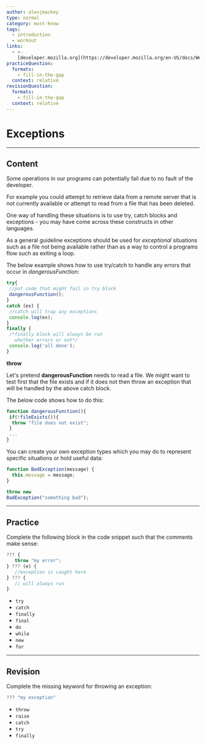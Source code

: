 ```yaml
---
author: alexjmackey
type: normal
category: must-know
tags:
  - introduction
  - workout
links:
  - >-
    [developer.mozilla.org](https://developer.mozilla.org/en-US/docs/Web/JavaScript/Guide/Control_flow_and_error_handling){website}
practiceQuestion:
  formats:
    - fill-in-the-gap
  context: relative
revisionQuestion:
  formats:
    - fill-in-the-gap
  context: relative
---
```


# Exceptions


---

## Content

Some operations in our programs can potentially fail due to no fault of the developer. 

For example you could attempt to retrieve data from a remote server that is not currently available or attempt to read from a file that has been deleted.

One way of handling these situations is to use try, catch blocks and exceptions - you may have come across these constructs in other languages.

As a general guideline exceptions should be used for *exceptional* situations such as a file not being available rather than as a way to control a programs flow such as exiting a loop.

The below example shows how to use try/catch to handle any errors that occur in *dangerousFunction*:

```javascript
try{
 //put code that might fail in try block
 dangerousFunction();
}
catch (ex) {
 //catch will trap any exceptions
 console.log(ex);
}
finally {
 /*finally block will always be run
   whether errors or not*/
 console.log('all done');
}
```

**throw**

Let's pretend **dangerousFunction** needs to read a file. We might want to test first that the file exists and if it does not then throw an exception that will be handled by the above catch block.

The below code shows how to do this:

```javascript
function dangerousFunction(){
 if(!fileExists()){
  throw "file does not exist";
 }
 ...
}
```

You can create your own exception types which you may do to represent specific situations or hold useful data:

```javascript
function BadException(message) {
  this.message = message;
}

throw new 
BadException("something bad");
```


---

## Practice

Complete the following block in the code snippet such that the comments make sense:

```javascript
??? {
   throw "my error";
} ??? (e) {
   //exception is caught here
} ??? {
   // will always run
}
```

- `try`
- `catch`
- `finally`
- `final`
- `do`
- `while`
- `new`
- `for`


---

## Revision

Complete the missing keyword for throwing an exception:

```javascript
??? "my exception"
```

- `throw`
- `raise`
- `catch`
- `try`
- `finally`
